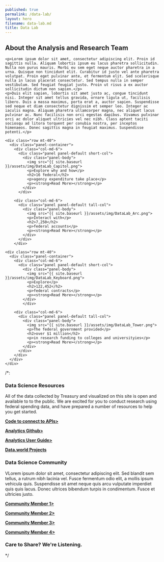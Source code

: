 ```yaml
---
published: true
permalink: /data-lab/
layout: hero
filename: data-lab.md
title: Data Lab
---
```


<div class="row">
<!--wider column left side of page-->
  <div class="col-md-8">
<!--top paragraph-->    
    <h2 class="mt-0">About the Analysis and Research Team</h2>

    <p>Lorem ipsum dolor sit amet, consectetur adipiscing elit. Proin id sagittis nulla. Aliquam lobortis ipsum eu lacus pharetra sollicitudin. Nulla non purus mauris. Morbi eu sem eget neque auctor pharetra in a urna. Quisque non tincidunt elit. Curabitur id justo vel ante pharetra volutpat. Proin eget pulvinar ante, et fermentum elit. Sed scelerisque nulla in lacus placerat consectetur. Sed tempus nulla in semper vestibulum. Sed feugiat feugiat justo. Proin ut risus a ex auctor sollicitudin dictum non sapien.</p>
    <p>Duis elit sapien, lobortis sit amet justo ac, congue tincidunt nisi. Integer sit amet tellus gravida, ornare ligula ut, facilisis libero. Duis a massa maximus, porta erat a, auctor sapien. Suspendisse sed neque et diam consectetur dignissim et semper leo. Integer ac iaculis magna. Aliquam pharetra ullamcorper magna, nec aliquet lacus pulvinar ac. Nunc facilisis non orci egestas dapibus. Vivamus pulvinar orci ac dolor aliquet ultricies vel nec nibh. Class aptent taciti sociosqu ad litora torquent per conubia nostra, per inceptos himenaeos. Donec sagittis magna in feugiat maximus. Suspendisse potenti.</p>
<!--four panels-->
    <div class="row mt-40">
      <div class="panel-container">
        <div class="col-md-6">
          <div class="panel panel-default short-col">
            <div class="panel-body">
              <img src="{{ site.baseurl }}/assets/img/DataLab_Capitol.png">
              <p>Explore why and how</p>
              <h2>16 federal</h2>
              <p>agency expenditure take place</p>
              <p><strong>Read More></strong></p>
            </div>
          </div>

        <div class="col-md-6">
          <div class="panel panel-default tall-col">
            <div class="panel-body">
              <img src="{{ site.baseurl }}/assets/img/DataLab_Arc.png">
              <p>Interact with</p>
              <h2>7,250</h2>
              <p>federal accounts</p>
              <p><strong>Read More></strong></p>
            </div>
          </div>
        </div>

    <div class="row mt-40">
      <div class="panel-container">
        <div class="col-md-6">
          <div class="panel panel-default short-col">
            <div class="panel-body">
              <img src="{{ site.baseurl }}/assets/img/DataLab_Keyboard.png">
              <p>Explore</p>
              <h2>122,452</h2>
              <p>federal contracts</p>
              <p><strong>Read More></strong></p>
            </div>
            </div>

        <div class="col-md-6">
          <div class="panel panel-default tall-col">
            <div class="panel-body">
              <img src="{{ site.baseurl }}/assets/img/DataLab_Tower.png">
              <p>The federal government provided</p>
              <h2>over $1 million</h2>
              <p>in research funding to colleges and universityies</p>
              <p><strong>Read More></strong></p>
            </div>
          </div>
        </div>
      </div>
    </div>
  </div>
<!--narrow righthand column-->
  <div class="col-md-4">
  /*:<!--Data Science Resources-->
    <div class="panel panel-default">
      <div class="panel-heading">
        <div class="media">
          <div class="media-left">
            <span class="data-resources-logo"></span>
          </div>
          <div class="media-header">
            <h3>Data Science Resources</h3>
          </div>
        </div>
      </div>
      <div class="panel-body">
        <p>All of the data collected by Treasury and visualized on this site is open and available to to the public. We are excited for you to conduct research using federal spending data, and have prepared a number of resources to help you get started. </p>
        <p><a href="[insert website url]"><strong>Code to connect to APIs></strong></a>
        <p><a href="[insert website url"><strong>Analytics Github></strong></a>
        <p><a href="[insert website url"><strong>Analytics User Guide></strong></a>
        <p><a href="[insert website url]"><strong>Data.world Projects</strong></a>
      </div>
    </div>
<!--Data Science Community-->
    <div class="panel panel-default">
            <div class="panel-heading">
              <div class="media">
                <div class="media-left">
                  <span class="data-community-logo"></span>
                </div>
                <div class="media-header">
                  <h3>Data Science Community</h3>
                </div>
              </div>  
            </div>
            <div class="panel-body">
              <p>VLorem ipsum dolor sit amet, consectetur adipiscing elit. Sed blandit sem tellus, a rutrum nibh lacinia vel. Fusce fermentum odio elit, a mollis ipsum vehicula quis. Suspendisse sit amet neque quis arcu vulputate imperdiet quis quis lacus. Donec ultrices bibendum turpis in condimentum. Fusce et ultricies justo.</p>
              <p><a href="[insert website url]"><strong>Community Member 1></strong></a>
              <p><a href="[insert website url]"><strong>Community Member 2></strong></a>
              <p><a href="[insert website url]"><strong>Community Member 3></strong></a>
              <p><a href="[insert website url]"><strong>Community Member 4></strong></a>
            </div>
        </div>
    </div>
<!--Care to Share Pannel-->
    <div class="panel panel-default">
      <div class="panel-heading">
        <div class="media">
          <div class="media-left">
            <span class="data-share-logo">
          </div>
          <div class="media-header">
            <h3>Care to Share? We're Listening.</h3>
          </div>
      </div>
    </div>
 */
 </div>

</div>
